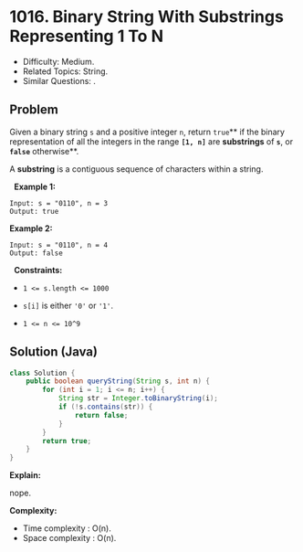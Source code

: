 # 1016. Binary String With Substrings Representing 1 To N

- Difficulty: Medium.
- Related Topics: String.
- Similar Questions: .

## Problem

Given a binary string ```s``` and a positive integer ```n```, return ```true```** if the binary representation of all the integers in the range **```[1, n]```** are **substrings** of **```s```**, or **```false```** otherwise**.

A **substring** is a contiguous sequence of characters within a string.

 
**Example 1:**
```
Input: s = "0110", n = 3
Output: true
```

**Example 2:**
```
Input: s = "0110", n = 4
Output: false
```
 
**Constraints:**


	
- ```1 <= s.length <= 1000```
	
- ```s[i]``` is either ```'0'``` or ```'1'```.
	
- ```1 <= n <= 10^9```



## Solution (Java)

```java
class Solution {
    public boolean queryString(String s, int n) {
        for (int i = 1; i <= n; i++) {
            String str = Integer.toBinaryString(i);
            if (!s.contains(str)) {
                return false;
            }
        }
        return true;
    }
}
```

**Explain:**

nope.

**Complexity:**

* Time complexity : O(n).
* Space complexity : O(n).
